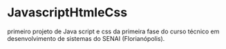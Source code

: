 # JavascriptHtmleCss
primeiro projeto de Java script e css da primeira fase do curso técnico em desenvolvimento de sistemas do SENAI (Florianópolis).
